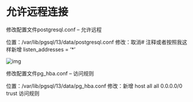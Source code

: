 # 允许远程连接

修改配置文件postgresql.conf – 允许远程

位置：/var/lib/pgsql/13/data/postgresql.conf 修改：取消# 注释或者按照我这样新增 listen_addresses = ‘*’ 

![img](E:\codes\Server-Learning\DataBase\postgresql\Imag\blhbfznccl.png)

 修改配置文件pg_hba.conf – 访问规则

位置：/var/lib/pgsql/13/data/pg_hba.conf 修改：新增 host all all 0.0.0.0/0 trust 访问规则